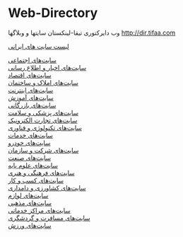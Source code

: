 # Web-Directory
وب دایرکتوری تیفا-لینکستان سایتها و وبلاگها http://dir.tifaa.com


<a href="https://www.panikad.com/sites/">لیست سایت های ایرانی</a><br>




<div>
<a href="https://www.panikad.com/sites/g/1/" >سایت‌های اجتماعی</a><br>
<a href="https://www.panikad.com/sites/g/2/" >سایت‌های اخبار و اطلاع رسانی</a><br>
<a href="https://www.panikad.com/sites/g/3/" >سایت‌های اقتصاد</a><br>
<a href="https://www.panikad.com/sites/g/4/" >سایت‌های املاک و ساختمان</a><br>
<a href="https://www.panikad.com/sites/g/5/" >سایت‌های اینترنت</a><br>
<a href="https://www.panikad.com/sites/g/6/" >سایت‌های آموزش</a><br>
<a href="https://www.panikad.com/sites/g/7/" >سایت‌های بازرگانی</a><br>
<a href="https://www.panikad.com/sites/g/8/" >سایت‌های پزشکی و سلامت</a><br>
<a href="https://www.panikad.com/sites/g/9/" >سایت‌های تجارت الکترونیک</a><br>
<a href="https://www.panikad.com/sites/g/10/" >سایت‌های تکنولوژی و فناوری</a><br>
<a href="https://www.panikad.com/sites/g/11/" >سایت‌های خدمات</a><br>
<a href="https://www.panikad.com/sites/g/12/" >سایت‌های خودرو</a><br>
<a href="https://www.panikad.com/sites/g/13/" >سایت‌های شرکت و سازمان</a><br>
<a href="https://www.panikad.com/sites/g/14/" >سایت‌های صنعت</a><br>
<a href="https://www.panikad.com/sites/g/15/" >سایت‌های علوم پایه</a><br>
<a href="https://www.panikad.com/sites/g/16/" >سایت‌های فرهنگی و هنری</a><br>
<a href="https://www.panikad.com/sites/g/17/" >سایت‌های کسب و کار</a><br>
<a href="https://www.panikad.com/sites/g/18/" >سایت‌های کشاورزی و دامداری</a><br>
<a href="https://www.panikad.com/sites/g/19/" >سایت‌های لوازم</a><br>
<a href="https://www.panikad.com/sites/g/20/" >سایت‌های مذهبی</a><br>
<a href="https://www.panikad.com/sites/g/21/" >سایت‌های مراکز خدماتی</a><br>
<a href="https://www.panikad.com/sites/g/22/" >سایت‌های مسافرت و گردشگری</a><br>
<a href="https://www.panikad.com/sites/g/23/" >سایت‌های ورزش</a><br>
</div>
